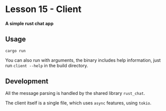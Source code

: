 # Lesson 15 - Client
#### A simple rust chat app

## Usage
`cargo run`

You can also run with arguments, the binary includes help information, just run `client --help` in the build directory.

## Development
All the message parsing is handled by the shared library `rust_chat`.

The client itself is a single file, which uses `async` features, using `tokio`.
